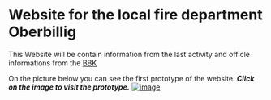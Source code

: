 # Website for the local fire department Oberbillig

This Website will be contain information from the last activity and officle informations from the [BBK](https://www.bbk.bund.de/)

On the picture below you can see the first prototype of the website. _**Click on the image to visit the prototype.**_
[![image](https://github.com/FelixSchick/FFW-OG/assets/79106367/9b1830b9-daa4-4789-a915-0b4c1def08bd)](http://test.feuerwehr-oberbillig.de/)
